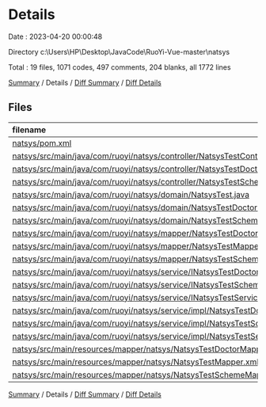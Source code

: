 # Details

Date : 2023-04-20 00:00:48

Directory c:\\Users\\HP\\Desktop\\JavaCode\\RuoYi-Vue-master\\natsys

Total : 19 files,  1071 codes, 497 comments, 204 blanks, all 1772 lines

[Summary](results.md) / Details / [Diff Summary](diff.md) / [Diff Details](diff-details.md)

## Files
| filename | language | code | comment | blank | total |
| :--- | :--- | ---: | ---: | ---: | ---: |
| [natsys/pom.xml](/natsys/pom.xml) | XML | 18 | 1 | 5 | 24 |
| [natsys/src/main/java/com/ruoyi/natsys/controller/NatsysTestController.java](/natsys/src/main/java/com/ruoyi/natsys/controller/NatsysTestController.java) | Java | 71 | 25 | 9 | 105 |
| [natsys/src/main/java/com/ruoyi/natsys/controller/NatsysTestDoctorController.java](/natsys/src/main/java/com/ruoyi/natsys/controller/NatsysTestDoctorController.java) | Java | 72 | 24 | 9 | 105 |
| [natsys/src/main/java/com/ruoyi/natsys/controller/NatsysTestSchemeController.java](/natsys/src/main/java/com/ruoyi/natsys/controller/NatsysTestSchemeController.java) | Java | 72 | 24 | 9 | 105 |
| [natsys/src/main/java/com/ruoyi/natsys/domain/NatsysTest.java](/natsys/src/main/java/com/ruoyi/natsys/domain/NatsysTest.java) | Java | 135 | 17 | 29 | 181 |
| [natsys/src/main/java/com/ruoyi/natsys/domain/NatsysTestDoctor.java](/natsys/src/main/java/com/ruoyi/natsys/domain/NatsysTestDoctor.java) | Java | 136 | 17 | 29 | 182 |
| [natsys/src/main/java/com/ruoyi/natsys/domain/NatsysTestScheme.java](/natsys/src/main/java/com/ruoyi/natsys/domain/NatsysTestScheme.java) | Java | 71 | 11 | 15 | 97 |
| [natsys/src/main/java/com/ruoyi/natsys/mapper/NatsysTestDoctorMapper.java](/natsys/src/main/java/com/ruoyi/natsys/mapper/NatsysTestDoctorMapper.java) | Java | 12 | 42 | 8 | 62 |
| [natsys/src/main/java/com/ruoyi/natsys/mapper/NatsysTestMapper.java](/natsys/src/main/java/com/ruoyi/natsys/mapper/NatsysTestMapper.java) | Java | 12 | 42 | 8 | 62 |
| [natsys/src/main/java/com/ruoyi/natsys/mapper/NatsysTestSchemeMapper.java](/natsys/src/main/java/com/ruoyi/natsys/mapper/NatsysTestSchemeMapper.java) | Java | 12 | 42 | 8 | 62 |
| [natsys/src/main/java/com/ruoyi/natsys/service/INatsysTestDoctorService.java](/natsys/src/main/java/com/ruoyi/natsys/service/INatsysTestDoctorService.java) | Java | 12 | 42 | 8 | 62 |
| [natsys/src/main/java/com/ruoyi/natsys/service/INatsysTestSchemeService.java](/natsys/src/main/java/com/ruoyi/natsys/service/INatsysTestSchemeService.java) | Java | 12 | 42 | 8 | 62 |
| [natsys/src/main/java/com/ruoyi/natsys/service/INatsysTestService.java](/natsys/src/main/java/com/ruoyi/natsys/service/INatsysTestService.java) | Java | 12 | 42 | 8 | 62 |
| [natsys/src/main/java/com/ruoyi/natsys/service/impl/NatsysTestDoctorServiceImpl.java](/natsys/src/main/java/com/ruoyi/natsys/service/impl/NatsysTestDoctorServiceImpl.java) | Java | 46 | 42 | 9 | 97 |
| [natsys/src/main/java/com/ruoyi/natsys/service/impl/NatsysTestSchemeServiceImpl.java](/natsys/src/main/java/com/ruoyi/natsys/service/impl/NatsysTestSchemeServiceImpl.java) | Java | 46 | 42 | 9 | 97 |
| [natsys/src/main/java/com/ruoyi/natsys/service/impl/NatsysTestServiceImpl.java](/natsys/src/main/java/com/ruoyi/natsys/service/impl/NatsysTestServiceImpl.java) | Java | 46 | 42 | 9 | 97 |
| [natsys/src/main/resources/mapper/natsys/NatsysTestDoctorMapper.xml](/natsys/src/main/resources/mapper/natsys/NatsysTestDoctorMapper.xml) | XML | 113 | 0 | 8 | 121 |
| [natsys/src/main/resources/mapper/natsys/NatsysTestMapper.xml](/natsys/src/main/resources/mapper/natsys/NatsysTestMapper.xml) | XML | 96 | 0 | 8 | 104 |
| [natsys/src/main/resources/mapper/natsys/NatsysTestSchemeMapper.xml](/natsys/src/main/resources/mapper/natsys/NatsysTestSchemeMapper.xml) | XML | 77 | 0 | 8 | 85 |

[Summary](results.md) / Details / [Diff Summary](diff.md) / [Diff Details](diff-details.md)